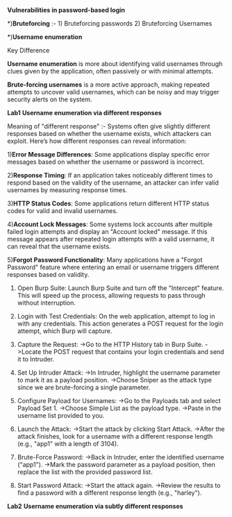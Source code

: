 **Vulnerabilities in password-based login**

*)**Bruteforcing** :- 1) Bruteforcing passwords
2) Bruteforcing Usernames

*)**Username enumeration**

Key Difference

**Username enumeration** is more about identifying valid usernames through clues given by the application, often passively or with minimal attempts.

**Brute-forcing usernames** is a more active approach, making repeated attempts to uncover valid usernames, which can be noisy and may trigger security alerts on the system.

**Lab1**
**Username enumeration via different responses**

Meaning of "different response" :-
Systems often give slightly different responses based on whether the username exists, which attackers can exploit. Here’s how different responses can reveal information:

1)**Error Message Differences**:
Some applications display specific error messages based on whether the username or password is incorrect.

2)**Response Timing**:
If an application takes noticeably different times to respond based on the validity of the username, an attacker can infer valid usernames by measuring response times.

3)**HTTP Status Codes**:
Some applications return different HTTP status codes for valid and invalid usernames.

4)**Account Lock Messages**:
Some systems lock accounts after multiple failed login attempts and display an "Account locked" message.
If this message appears after repeated login attempts with a valid username, it can reveal that the username exists.

5)**Forgot Password Functionality**:
Many applications have a "Forgot Password" feature where entering an email or username triggers different responses based on validity.

1) Open Burp Suite: Launch Burp Suite and turn off the "Intercept" feature. This will speed up the process, allowing requests to pass through without interruption.

2) Login with Test Credentials: On the web application, attempt to log in with any credentials. This action generates a POST request for the login attempt, which Burp will capture.

3) Capture the Request:
->Go to the HTTP History tab in Burp Suite.
->Locate the POST request that contains your login credentials and send it to Intruder.

5) Set Up Intruder Attack:
->In Intruder, highlight the username parameter to mark it as a payload position.
->Choose Sniper as the attack type since we are brute-forcing a single parameter.

5) Configure Payload for Usernames:
->Go to the Payloads tab and select Payload Set 1.
->Choose Simple List as the payload type.
->Paste in the username list provided to you.

6) Launch the Attack:
->Start the attack by clicking Start Attack.
->After the attack finishes, look for a username with a different response length (e.g., "app1" with a length of 3104).

7) Brute-Force Password:
->Back in Intruder, enter the identified username ("app1").
->Mark the password parameter as a payload position, then replace the list with the provided password list.

8) Start Password Attack:
->Start the attack again.
->Review the results to find a password with a different response length (e.g., "harley").

**Lab2**
**Username enumeration via subtly different responses**

